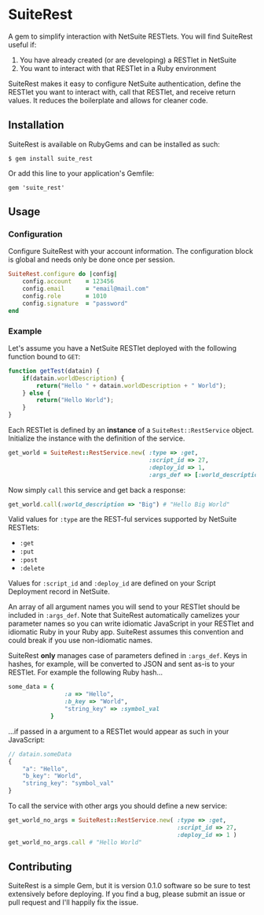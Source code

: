 # SuiteRest

A gem to simplify interaction with NetSuite RESTlets. You will find SuiteRest useful if:

 1. You have already created (or are developing) a RESTlet in NetSuite
 2. You want to interact with that RESTlet in a Ruby environment
 
SuiteRest makes it easy to configure NetSuite authentication, define the RESTlet you want to interact with, call that RESTlet, and receive return values. It reduces the boilerplate and allows for cleaner code.

## Installation

SuiteRest is available on RubyGems and can be installed as such:

    $ gem install suite_rest

Or add this line to your application's Gemfile:

    gem 'suite_rest'

 
## Usage

### Configuration

Configure SuiteRest with your account information. The configuration block is global and needs only be done once per session.

```Ruby
SuiteRest.configure do |config|
	config.account    = 123456
	config.email      = "email@mail.com"
	config.role       = 1010
	config.signature  = "password"
end
```


### Example

Let's assume you have a NetSuite RESTlet deployed with the following function bound to `GET`:

```JavaScript
function getTest(datain) {
	if(datain.worldDescription) {
		return("Hello " + datain.worldDescription + " World");
	} else {
		return("Hello World");
	}
}
```

Each RESTlet is defined by an **instance** of a `SuiteRest::RestService` object. Initialize the instance with the definition of the service.

```Ruby
get_world = SuiteRest::RestService.new( :type => :get,
  										:script_id => 27,
  										:deploy_id => 1,
  										:args_def => [:world_description] )
```
      
Now simply `call` this service and get back a response:

```Ruby
get_world.call(:world_description => "Big") # "Hello Big World"
```

Valid values for `:type` are the REST-ful services supported by NetSuite RESTlets:

 * `:get`
 * `:put`
 * `:post`
 * `:delete`

Values for `:script_id` and `:deploy_id` are defined on your Script Deployment record in NetSuite.

An array of all argument names you will send to your RESTlet should be included in `:args_def`. Note that SuiteRest automatically camelizes your parameter names so you can write idiomatic JavaScript in your RESTlet and idiomatic Ruby in your Ruby app. SuiteRest assumes this convention and could break if you use non-idiomatic names.

SuiteRest **only** manages case of parameters defined in `:args_def`. Keys in hashes, for example, will be converted to JSON and sent as-is to your RESTlet. For example the following Ruby hash…

```Ruby
some_data = {
				:a => "Hello",
				:b_key => "World",
				"string_key" => :symbol_val
			}
```

…if passed in a argument to a RESTlet would appear as such in your JavaScript:

```JavaScript
// datain.someData
{
	"a": "Hello",
	"b_key": "World",
	"string_key": "symbol_val"
}
```

To call the service with other args you should define a new service:

```Ruby
get_world_no_args = SuiteRest::RestService.new( :type => :get,
  												:script_id => 27,
  												:deploy_id => 1 )
get_world_no_args.call # "Hello World"
```

## Contributing

SuiteRest is a simple Gem, but it is version 0.1.0 software so be sure to test extensively before deploying. If you find a bug, please submit an issue or pull request and I'll happily fix the issue.
